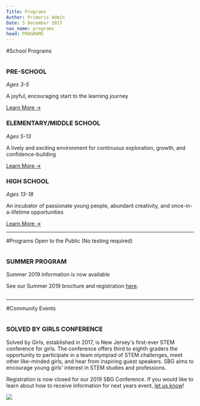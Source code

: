 ```yaml
--- 
Title: Programs 
Author: Primoris Admin 
Date: 5 December 2017 
nav_name: programs 
head: PROGRAMS 
--- 
```

 
#School Programs 
<div class="row"> 
  <div class="column medium-4"> 
    <h3>PRE-SCHOOL</h3> 
    <i>Ages 3-5</i> 
    <p>A joyful, encouraging start to the learning journey</p> 
    <a href="/programs/pre-school">Learn More →</a> 
  </div> 
  <div class="column medium-4"> 
    <h3>ELEMENTARY/MIDDLE SCHOOL</h3> 
    <i>Ages 5-13</i> 
    <p>A lively and exciting environment for continuous exploration, growth, and confidence-building</p> 
    <a href="/programs/middle-school">Learn More →</a> 
  </div> 
  <div class="column medium-4"> 
    <h3>HIGH SCHOOL</h3> 
    <i>Ages 13-18</i> 
    <p>An incubator of passionate young people, abundant creativity, and once-in-a-lifetime opportunities</p> 
    <a href="/programs/high-school">Learn More →</a> 
  </div> 
</div> 
 
--- 
 
#Programs Open to the Public 
(No testing required) 
<div class="row"> 
  <div class="column medium-6"> 
    <h3>SUMMER PROGRAM</h3> 
    <p>Summer 2019 information is now available</p> 
    <p>See our Summer 2019 brochure and registration <a href="%theme_url%/img/PrimorisSummerProgram2019.pdf" target="_blank">here</a>.</p> 
  </div> 
</div> 
 
--- 
 
#Community Events 
<div class="row"> 
  <div class="column medium-6"> 
    <h3>SOLVED BY GIRLS CONFERENCE</h3> 
    <p>Solved by Girls, established in 2017, is New Jersey's first-ever STEM conference for girls. The conference offers third to eighth graders the opportunity to participate in a team olympiad of STEM challenges, meet other like-minded girls, and hear from inspiring guest speakers. SBG aims to encourage young girls' interest in STEM studies and professions.  
    <p> Registration is now closed for our 2019 SBG Conference. If you would like to learn about how to receive information for next years event, <a href="/contact">let us know</a>!</p> 
  </div> 
  <div class="column medium-6"> 
    <img src="%theme_url%/img/solved-by-girls.jpg"> 
  </div> 
</div>